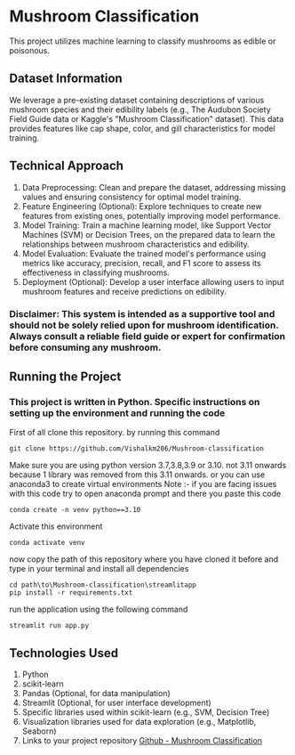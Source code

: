 # Mushroom Classification

This project utilizes machine learning to classify mushrooms as edible or poisonous.

## Dataset Information
We leverage a pre-existing dataset containing descriptions of various mushroom species and their edibility labels (e.g., The Audubon Society Field Guide data or Kaggle's "Mushroom Classification" dataset). This data provides features like cap shape, color, and gill characteristics for model training.

## Technical Approach
1. Data Preprocessing: Clean and prepare the dataset, addressing missing values and ensuring consistency for optimal model training.
2. Feature Engineering (Optional): Explore techniques to create new features from existing ones, potentially improving model performance.
3. Model Training: Train a machine learning model, like Support Vector Machines (SVM) or Decision Trees, on the prepared data to learn the relationships between mushroom characteristics and edibility.
4. Model Evaluation: Evaluate the trained model's performance using metrics like accuracy, precision, recall, and F1 score to assess its effectiveness in classifying mushrooms.
5. Deployment (Optional): Develop a user interface allowing users to input mushroom features and receive predictions on edibility.
### Disclaimer: This system is intended as a supportive tool and should not be solely relied upon for mushroom identification.  Always consult a reliable field guide or expert for confirmation before consuming any mushroom.

## Running the Project
### This project is written in Python.  Specific instructions on setting up the environment and running the code

First of all clone this repository. by running this command
```
git clone https://github.com/Vishalkm206/Mushroom-classification

```
Make sure you are using python version 3.7,3.8,3.9 or 3.10. not 3.11 onwards because 1 library was removed from this 3.11 onwards.
or you can use anaconda3 to create virtual environments
Note :- if you are facing issues with this code try to open anaconda prompt and there you paste this code
```
conda create -n venv python==3.10
```
Activate this environment
```
conda activate venv
```
now copy the path of this repository where you have cloned it before
and type in your terminal and install all dependencies
```
cd path\to\Mushroom-classification\streamlitapp
pip install -r requirements.txt
```

run the application using the following command
```
streamlit run app.py
```

## Technologies Used
1. Python
2. scikit-learn
3. Pandas (Optional, for data manipulation)
4. Streamlit (Optional, for user interface development)
5. Specific libraries used within scikit-learn (e.g., SVM, Decision Tree)
6. Visualization libraries used for data exploration (e.g., Matplotlib, Seaborn)
7. Links to your project repository [Github - Mushroom Classification](https://github.com/Vishalkm206/Mushroom-classification)
